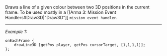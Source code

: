 Draws a line of a given colour between two 3D positions in the current frame. To be used mostly in a [[Arma 3: Mission Event Handlers#Draw3D|"Draw3D"]] `mission event handler`.


---
*Example 1:*
```sqf
onEachFrame {
	drawLine3D [getPos player, getPos cursorTarget, [1,1,1,1]];
};
```